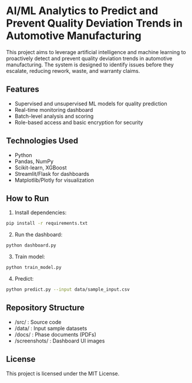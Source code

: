 # AI/ML Analytics to Predict and Prevent Quality Deviation Trends in Automotive Manufacturing

This project aims to leverage artificial intelligence and machine learning to proactively detect and prevent quality deviation trends in automotive manufacturing. The system is designed to identify issues before they escalate, reducing rework, waste, and warranty claims.

## Features
- Supervised and unsupervised ML models for quality prediction
- Real-time monitoring dashboard
- Batch-level analysis and scoring
- Role-based access and basic encryption for security

## Technologies Used
- Python
- Pandas, NumPy
- Scikit-learn, XGBoost
- Streamlit/Flask for dashboards
- Matplotlib/Plotly for visualization

## How to Run

1. Install dependencies:
```bash
pip install -r requirements.txt
```

2. Run the dashboard:
```bash
python dashboard.py
```

3. Train model:
```bash
python train_model.py
```

4. Predict:
```bash
python predict.py --input data/sample_input.csv
```

## Repository Structure
- /src/ : Source code
- /data/ : Input sample datasets
- /docs/ : Phase documents (PDFs)
- /screenshots/ : Dashboard UI images

## License
This project is licensed under the MIT License.
